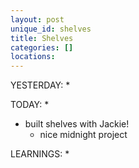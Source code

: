 ```yaml
---
layout: post
unique_id: shelves
title: Shelves
categories: []
locations: 
---
```


YESTERDAY:
* 

TODAY:
* 
* built shelves with Jackie!
  * nice midnight project

LEARNINGS:
* 
